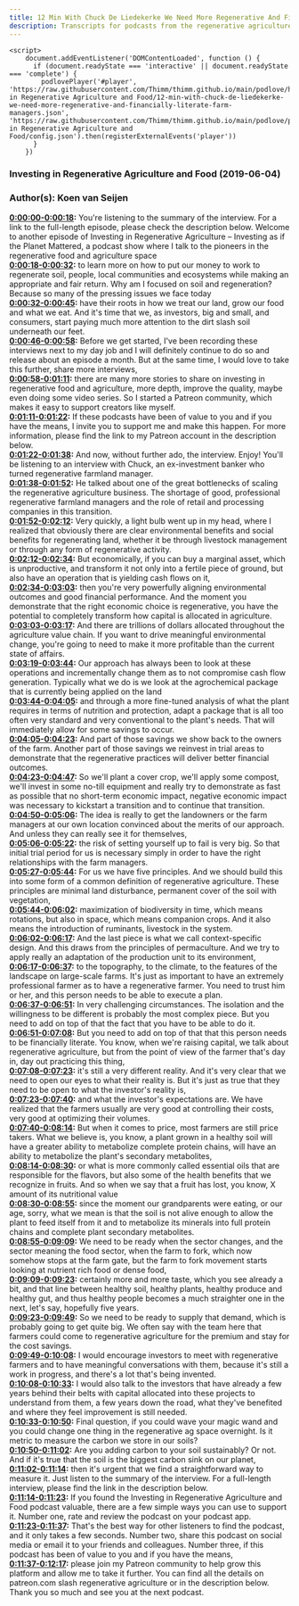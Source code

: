 ```yaml
---
title: 12 Min With Chuck De Liedekerke We Need More Regenerative And Financially Literate Farm Managers
description: Transcripts for podcasts from the regenerative agriculture space. Search and find episodes and timestamps.
---
```


<script src="https://cdn.podlove.org/web-player/embed.js"></script>
    <script>
        document.addEventListener('DOMContentLoaded', function () {
          if (document.readyState === 'interactive' || document.readyState === 'complete') {
            podlovePlayer('#player', 'https://raw.githubusercontent.com/Thimm/thimm.github.io/main/podlove/https://raw.githubusercontent.com/Thimm/thimm.github.io/main/podlove/podlove/Investing in Regenerative Agriculture and Food/12-min-with-chuck-de-liedekerke-we-need-more-regenerative-and-financially-literate-farm-managers.json', 'https://raw.githubusercontent.com/Thimm/thimm.github.io/main/podlove/podlove/Investing in Regenerative Agriculture and Food/config.json').then(registerExternalEvents('player'))
          }
        })
  </script>

### Investing in Regenerative Agriculture and Food  (2019-06-04)  
### Author(s): Koen van Seijen  

**[0:00:00-0:00:18](https://investinginregenerativeagriculture.com/2018/12/10/chuck-de-liedekerke/#t=0:00:00):**  You're listening to the summary of the interview. For a link to the full-length episode, please check the description below.  Welcome to another episode of Investing in Regenerative Agriculture – Investing as if the Planet Mattered,  a podcast show where I talk to the pioneers in the regenerative food and agriculture space  
**[0:00:18-0:00:32](https://investinginregenerativeagriculture.com/2018/12/10/chuck-de-liedekerke/#t=0:00:18):**  to learn more on how to put our money to work to regenerate soil, people, local communities and ecosystems  while making an appropriate and fair return.  Why am I focused on soil and regeneration? Because so many of the pressing issues we face today  
**[0:00:32-0:00:45](https://investinginregenerativeagriculture.com/2018/12/10/chuck-de-liedekerke/#t=0:00:32):**  have their roots in how we treat our land, grow our food and what we eat.  And it's time that we, as investors, big and small, and consumers,  start paying much more attention to the dirt slash soil underneath our feet.  
**[0:00:46-0:00:58](https://investinginregenerativeagriculture.com/2018/12/10/chuck-de-liedekerke/#t=0:00:46):**  Before we get started, I've been recording these interviews next to my day job  and I will definitely continue to do so and release about an episode a month.  But at the same time, I would love to take this further, share more interviews,  
**[0:00:58-0:01:11](https://investinginregenerativeagriculture.com/2018/12/10/chuck-de-liedekerke/#t=0:00:58):**  there are many more stories to share on investing in regenerative food and agriculture,  more depth, improve the quality, maybe even doing some video series.  So I started a Patreon community, which makes it easy to support creators like myself.  
**[0:01:11-0:01:22](https://investinginregenerativeagriculture.com/2018/12/10/chuck-de-liedekerke/#t=0:01:11):**  If these podcasts have been of value to you and if you have the means,  I invite you to support me and make this happen.  For more information, please find the link to my Patreon account in the description below.  
**[0:01:22-0:01:38](https://investinginregenerativeagriculture.com/2018/12/10/chuck-de-liedekerke/#t=0:01:22):**  And now, without further ado, the interview. Enjoy!  You'll be listening to an interview with Chuck, an ex-investment banker  who turned regenerative farmland manager.  
**[0:01:38-0:01:52](https://investinginregenerativeagriculture.com/2018/12/10/chuck-de-liedekerke/#t=0:01:38):**  He talked about one of the great bottlenecks of scaling the regenerative agriculture business.  The shortage of good, professional regenerative farmland managers  and the role of retail and processing companies in this transition.  
**[0:01:52-0:02:12](https://investinginregenerativeagriculture.com/2018/12/10/chuck-de-liedekerke/#t=0:01:52):**  Very quickly, a light bulb went up in my head, where I realized that  obviously there are clear environmental benefits and social benefits for regenerating land,  whether it be through livestock management or through any form of regenerative activity.  
**[0:02:12-0:02:34](https://investinginregenerativeagriculture.com/2018/12/10/chuck-de-liedekerke/#t=0:02:12):**  But economically, if you can buy a marginal asset, which is unproductive,  and transform it not only into a fertile piece of ground,  but also have an operation that is yielding cash flows on it,  
**[0:02:34-0:03:03](https://investinginregenerativeagriculture.com/2018/12/10/chuck-de-liedekerke/#t=0:02:34):**  then you're very powerfully aligning environmental outcomes and good financial performance.  And the moment you demonstrate that the right economic choice is regenerative,  you have the potential to completely transform how capital is allocated in agriculture.  
**[0:03:03-0:03:17](https://investinginregenerativeagriculture.com/2018/12/10/chuck-de-liedekerke/#t=0:03:03):**  And there are trillions of dollars allocated throughout the agriculture value chain.  If you want to drive meaningful environmental change,  you're going to need to make it more profitable than the current state of affairs.  
**[0:03:19-0:03:44](https://investinginregenerativeagriculture.com/2018/12/10/chuck-de-liedekerke/#t=0:03:19):**  Our approach has always been to look at these operations  and incrementally change them as to not compromise cash flow generation.  Typically what we do is we look at the agrochemical package that is currently being applied on the land  
**[0:03:44-0:04:05](https://investinginregenerativeagriculture.com/2018/12/10/chuck-de-liedekerke/#t=0:03:44):**  and through a more fine-tuned analysis of what the plant requires in terms of nutrition and protection,  adapt a package that is all too often very standard and very conventional to the plant's needs.  That will immediately allow for some savings to occur.  
**[0:04:05-0:04:23](https://investinginregenerativeagriculture.com/2018/12/10/chuck-de-liedekerke/#t=0:04:05):**  And part of those savings we show back to the owners of the farm.  Another part of those savings we reinvest in trial areas  to demonstrate that the regenerative practices will deliver better financial outcomes.  
**[0:04:23-0:04:47](https://investinginregenerativeagriculture.com/2018/12/10/chuck-de-liedekerke/#t=0:04:23):**  So we'll plant a cover crop, we'll apply some compost, we'll invest in some no-till equipment  and really try to demonstrate as fast as possible that no short-term economic impact,  negative economic impact was necessary to kickstart a transition and to continue that transition.  
**[0:04:50-0:05:06](https://investinginregenerativeagriculture.com/2018/12/10/chuck-de-liedekerke/#t=0:04:50):**  The idea is really to get the landowners or the farm managers at our own location  convinced about the merits of our approach.  And unless they can really see it for themselves,  
**[0:05:06-0:05:22](https://investinginregenerativeagriculture.com/2018/12/10/chuck-de-liedekerke/#t=0:05:06):**  the risk of setting yourself up to fail is very big.  So that initial trial period for us is necessary  simply in order to have the right relationships with the farm managers.  
**[0:05:27-0:05:44](https://investinginregenerativeagriculture.com/2018/12/10/chuck-de-liedekerke/#t=0:05:27):**  For us we have five principles.  And we should build this into some form of a common definition of regenerative agriculture.  These principles are minimal land disturbance, permanent cover of the soil with vegetation,  
**[0:05:44-0:06:02](https://investinginregenerativeagriculture.com/2018/12/10/chuck-de-liedekerke/#t=0:05:44):**  maximization of biodiversity in time, which means rotations,  but also in space, which means companion crops.  And it also means the introduction of ruminants, livestock in the system.  
**[0:06:02-0:06:17](https://investinginregenerativeagriculture.com/2018/12/10/chuck-de-liedekerke/#t=0:06:02):**  And the last piece is what we call context-specific design.  And this draws from the principles of permaculture.  And we try to apply really an adaptation of the production unit to its environment,  
**[0:06:17-0:06:37](https://investinginregenerativeagriculture.com/2018/12/10/chuck-de-liedekerke/#t=0:06:17):**  to the topography, to the climate, to the features of the landscape on large-scale farms.  It's just as important to have an extremely professional farmer as to have a regenerative farmer.  You need to trust him or her, and this person needs to be able to execute a plan.  
**[0:06:37-0:06:51](https://investinginregenerativeagriculture.com/2018/12/10/chuck-de-liedekerke/#t=0:06:37):**  In very challenging circumstances.  The isolation and the willingness to be different is probably the most complex piece.  But you need to add on top of that the fact that you have to be able to do it.  
**[0:06:51-0:07:08](https://investinginregenerativeagriculture.com/2018/12/10/chuck-de-liedekerke/#t=0:06:51):**  But you need to add on top of that that this person needs to be financially literate.  You know, when we're raising capital, we talk about regenerative agriculture,  but from the point of view of the farmer that's day in, day out practicing this thing,  
**[0:07:08-0:07:23](https://investinginregenerativeagriculture.com/2018/12/10/chuck-de-liedekerke/#t=0:07:08):**  it's still a very different reality.  And it's very clear that we need to open our eyes to what their reality is.  But it's just as true that they need to be open to what the investor's reality is,  
**[0:07:23-0:07:40](https://investinginregenerativeagriculture.com/2018/12/10/chuck-de-liedekerke/#t=0:07:23):**  and what the investor's expectations are.  We have realized that the farmers usually are very good at controlling their costs,  very good at optimizing their volumes.  
**[0:07:40-0:08:14](https://investinginregenerativeagriculture.com/2018/12/10/chuck-de-liedekerke/#t=0:07:40):**  But when it comes to price, most farmers are still price takers.  What we believe is, you know, a plant grown in a healthy soil will have a greater ability to metabolize complete protein chains,  will have an ability to metabolize the plant's secondary metabolites,  
**[0:08:14-0:08:30](https://investinginregenerativeagriculture.com/2018/12/10/chuck-de-liedekerke/#t=0:08:14):**  or what is more commonly called essential oils that are responsible for the flavors,  but also some of the health benefits that we recognize in fruits.  And so when we say that a fruit has lost, you know, X amount of its nutritional value  
**[0:08:30-0:08:55](https://investinginregenerativeagriculture.com/2018/12/10/chuck-de-liedekerke/#t=0:08:30):**  since the moment our grandparents were eating, or our age, sorry,  what we mean is that the soil is not alive enough to allow the plant to feed itself from it  and to metabolize its minerals into full protein chains and complete plant secondary metabolites.  
**[0:08:55-0:09:09](https://investinginregenerativeagriculture.com/2018/12/10/chuck-de-liedekerke/#t=0:08:55):**  We need to be ready when the sector changes, and the sector meaning the food sector,  when the farm to fork, which now somehow stops at the farm gate,  but the farm to fork movement starts looking at nutrient rich food or dense food,  
**[0:09:09-0:09:23](https://investinginregenerativeagriculture.com/2018/12/10/chuck-de-liedekerke/#t=0:09:09):**  certainly more and more taste, which you see already a bit,  and that line between healthy soil, healthy plants, healthy produce and healthy gut,  and thus healthy people becomes a much straighter one in the next, let's say, hopefully five years.  
**[0:09:23-0:09:49](https://investinginregenerativeagriculture.com/2018/12/10/chuck-de-liedekerke/#t=0:09:23):**  So we need to be ready to supply that demand, which is probably going to get quite big.  We often say with the team here that farmers could come to regenerative agriculture for the premium  and stay for the cost savings.  
**[0:09:49-0:10:08](https://investinginregenerativeagriculture.com/2018/12/10/chuck-de-liedekerke/#t=0:09:49):**  I would encourage investors to meet with regenerative farmers  and to have meaningful conversations with them, because it's still a work in progress,  and there's a lot that's being invented.  
**[0:10:08-0:10:33](https://investinginregenerativeagriculture.com/2018/12/10/chuck-de-liedekerke/#t=0:10:08):**  I would also talk to the investors that have already a few years behind their belts  with capital allocated into these projects to understand from them,  a few years down the road, what they've benefited and where they feel improvement is still needed.  
**[0:10:33-0:10:50](https://investinginregenerativeagriculture.com/2018/12/10/chuck-de-liedekerke/#t=0:10:33):**  Final question, if you could wave your magic wand and you could change one thing  in the regenerative ag space overnight.  Is it metric to measure the carbon we store in our soils?  
**[0:10:50-0:11:02](https://investinginregenerativeagriculture.com/2018/12/10/chuck-de-liedekerke/#t=0:10:50):**  Are you adding carbon to your soil sustainably?  Or not.  And if it's true that the soil is the biggest carbon sink on our planet,  
**[0:11:02-0:11:14](https://investinginregenerativeagriculture.com/2018/12/10/chuck-de-liedekerke/#t=0:11:02):**  then it's urgent that we find a straightforward way to measure it.  Just listen to the summary of the interview.  For a full-length interview, please find the link in the description below.  
**[0:11:14-0:11:23](https://investinginregenerativeagriculture.com/2018/12/10/chuck-de-liedekerke/#t=0:11:14):**  If you found the Investing in Regenerative Agriculture and Food podcast valuable,  there are a few simple ways you can use to support it.  Number one, rate and review the podcast on your podcast app.  
**[0:11:23-0:11:37](https://investinginregenerativeagriculture.com/2018/12/10/chuck-de-liedekerke/#t=0:11:23):**  That's the best way for other listeners to find the podcast, and it only takes a few seconds.  Number two, share this podcast on social media or email it to your friends and colleagues.  Number three, if this podcast has been of value to you and if you have the means,  
**[0:11:37-0:12:17](https://investinginregenerativeagriculture.com/2018/12/10/chuck-de-liedekerke/#t=0:11:37):**  please join my Patreon community to help grow this platform and allow me to take it further.  You can find all the details on patreon.com slash regenerative agriculture or in the description below.  Thank you so much and see you at the next podcast.  